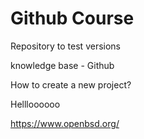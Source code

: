 # Github Course

Repository to test versions

knowledge base - Github

How to create a new project?

Hellloooooo

https://www.openbsd.org/

